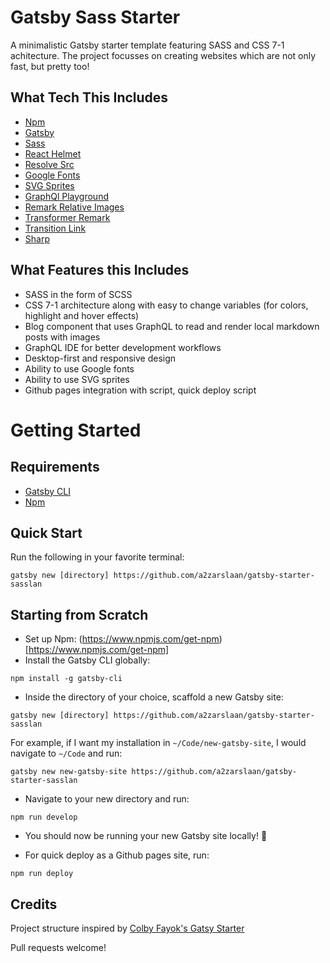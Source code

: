 # Gatsby Sass Starter

A minimalistic Gatsby starter template featuring SASS and CSS 7-1 achitecture. The project focusses on creating websites which are not only fast, but pretty too!

## What Tech This Includes

- [Npm](https://www.npmjs.com/)
- [Gatsby](https://www.gatsbyjs.org/)
- [Sass](https://sass-lang.com)
- [React Helmet](https://github.com/nfl/react-helmet)
- [Resolve Src](https://github.com/alampros/gatsby-plugin-resolve-src)
- [Google Fonts](https://github.com/didierfranc/gatsby-plugin-google-fonts)
- [SVG Sprites](https://github.com/marcobiedermann/gatsby-plugin-svg-sprite)
- [GraphQl Playground](https://github.com/prisma-labs/graphql-playground)
- [Remark Relative Images](https://github.com/danielmahon/gatsby-remark-relative-images)
- [Transformer Remark](https://github.com/gatsbyjs/gatsby/tree/master/packages/gatsby-transformer-remark)
- [Transition Link](https://github.com/TylerBarnes/gatsby-plugin-transition-link)
- [Sharp](https://github.com/gatsbyjs/gatsby/tree/master/packages/gatsby-plugin-sharp)

## What Features this Includes

- SASS in the form of SCSS
- CSS 7-1 architecture along with easy to change variables (for colors, highlight and hover effects)
- Blog component that uses GraphQL to read and render local markdown posts with images
- GraphQL IDE for better development workflows
- Desktop-first and responsive design
- Ability to use Google fonts
- Ability to use SVG sprites
- Github pages integration with script, quick deploy script

# Getting Started

## Requirements

- [Gatsby CLI](https://www.npmjs.com/package/gatsby-cli)
- [Npm](https://www.npmjs.com/)

## Quick Start

Run the following in your favorite terminal:

```
gatsby new [directory] https://github.com/a2zarslaan/gatsby-starter-sasslan
```

## Starting from Scratch

- Set up Npm: (https://www.npmjs.com/get-npm)[https://www.npmjs.com/get-npm]
- Install the Gatsby CLI globally:

```
npm install -g gatsby-cli
```

- Inside the directory of your choice, scaffold a new Gatsby site:

```
gatsby new [directory] https://github.com/a2zarslaan/gatsby-starter-sasslan
```

For example, if I want my installation in `~/Code/new-gatsby-site`, I would navigate to `~/Code` and run:

```
gatsby new new-gatsby-site https://github.com/a2zarslaan/gatsby-starter-sasslan
```

- Navigate to your new directory and run:

```
npm run develop
```

- You should now be running your new Gatsby site locally! 🎉

- For quick deploy as a Github pages site, run:

```
npm run deploy
```

## Credits

Project structure inspired by [Colby Fayok's Gatsy Starter](https://github.com/colbyfayock/gatsby-starter-sass)

Pull requests welcome!
